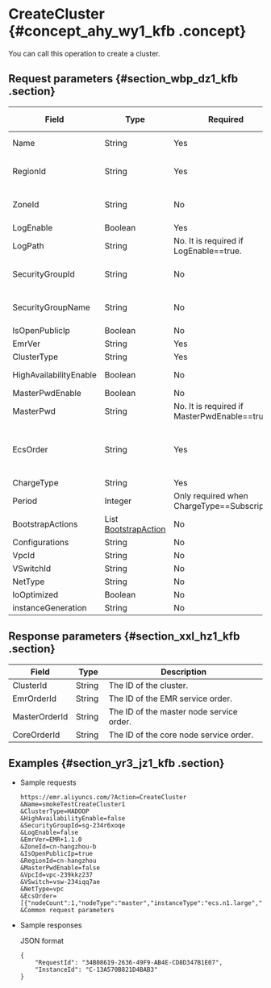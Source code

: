 # CreateCluster {#concept_ahy_wy1_kfb .concept}

You can call this operation to create a cluster.

## Request parameters {#section_wbp_dz1_kfb .section}

|Field|Type|Required|Default value|Description|
|-----|----|--------|-------------|-----------|
|Name|String|Yes|None|The name of the cluster. Length constraints: Minimum length of 1 character. Maximum length of 64 characters. Only Chinese characters, letters, numbers, hyphens \(-\), and underscores \(\_\) are allowed.|
|RegionId|String|Yes|None|Currently, the available regions are China East 1 \(Hangzhou\), China East 2 \(Shanghai\), China South 1 \(Shenzhen\), China North 2 \(Beijing\), China North 3 \(Zhangjiakou\), US West 1 \(Silicon Valley\), Asia Pacific SE 1 \(Singapore\), and Germany \(Frankfurt\).|
|ZoneId|String|No|None|The zone location ID of the supported available zone in the China East 1 \(Hangzhou\) region: cn-hangzhou-b. The zone location IDs of the supported available zones in the China East 2 \(Shanghai\) region: cn-beijing-a, cn-beijing-b, and cn-beijing-c.|
|LogEnable|Boolean|Yes|None|Specifies whether to enable or disable storing logs. Make sure you have activated [OSS](https://www.alibabacloud.com/product/oss) to use this function.|
|LogPath|String|No. It is required if LogEnable==true.|None|The location of the log that is stored in OSS. The format is: oss://bucketname/dir|
|SecurityGroupId|String|No|None|The ID of a security group. You can create a security group in the ECS console and use it. Note: If you are using an existing security group, the default security group policy is applied to this security group. Only port 22 is open at the inbound and all ports are open at the outbound.|
|SecurityGroupName|String|No|None|If the ID of the security group is not specified, this name is used to create a new security group. After the cluster has been created, you can see the ID of the created security group in the detailed information of the cluster. The default security group policy is applied to this security group. Only port 22 is open at the inbound and all ports are open at the outbound.|
|IsOpenPublicIp|Boolean|No|true|Specifies whether to set the public IP address. The default bandwidth is 8 MB.|
|EmrVer|String|Yes|None|The product version of E-MapReduce. For example, emr-2.4.1, emr-3.0.1.|
|ClusterType|String|Yes|None|The type of the cluster. Currently, only the Hadoop type is supported.|
|HighAvailabilityEnable|Boolean|No|false|Specifies whether to enable or disable high availability. If high availability is enabled, a minimum of two master nodes is required.|
|MasterPwdEnable|Boolean|No|None|Indicates whether to set the root passwords for master nodes.|
|MasterPwd|String|No. It is required if MasterPwdEnable==true.|None|The password must meet the following requirements. Length constraints: Minimum length of 8 characters. Maximum length of 30 characters. It must contain three types \(uppercase letters, lowercase letters, numbers, and special symbols\) of characters.|
|EcsOrder|String|Yes|None|The machine information of ESC instances contained by clusters. It is in JSON format. For example,”\[\{‘NodeCount’:1, ‘NodeType’:’MASTER’,’InstanceType’:’ecs.n1.large’,’DiskType’:’CLOUD\_EFFICIENCY’,’DiskCapacity’:80,’DiskCount’:1,’Index’:1\},\{‘NodeCount’:2, ‘NodeType’:’CORE’,’InstanceType’:’ecs.n1.large’,’DiskType’:’CLOUD\_EFFICIENCY’,’DiskCapacity’:40,’DiskCount’:4,’Index’:2\}\]“ [EcsOrder](EN-US_TP_18030.dita#concept_x1c_csb_kfb)|
|ChargeType|String|Yes|None|The billing method. PostPaid: Pay-As-You-Go. PrePaid: Subscription.|
|Period|Integer|Only required when ChargeType==Subscription|None|The length of the subscription. Unit: months. Valid values: 1, 2, 3, 4, 5, 6, 7, 8, 9, 12, 24, and 36.|
|BootstrapActions|List [BootstrapAction](EN-US_TP_18031.dita#concept_v4l_ksb_kfb)|No|None|The lists of bootstrap actions. The maximum number is 16. If the maximum is exceeded, only the first 16 lists are retained.|
|Configurations|String|No|None|Provides the path of an OSS file. See the user guide for the file content.|
|VpcId|String|No|None|VPC ID|
|VSwitchId|String|No|None|The ID of VSwitch|
|NetType|String|No|classic|Valid values: classic and vpc. Default value: classic.|
|IoOptimized|Boolean|No|true|Specifies whether to enable or disable I/O optimization. Default value: true.|
|instanceGeneration|String|No|None|The generation of the ECS instance. Set the value to ecs-1 or ecs-2.|

## Response parameters {#section_xxl_hz1_kfb .section}

|Field|Type|Description|
|-----|----|-----------|
|ClusterId|String|The ID of the cluster.|
|EmrOrderId|String |The ID of the EMR service order.|
|MasterOrderId|String |The ID of the master node service order.|
|CoreOrderId|String|The ID of the core node service order.|

## Examples {#section_yr3_jz1_kfb .section}

-   Sample requests

    ```
    https://emr.aliyuncs.com/?Action=CreateCluster
    &Name=smokeTestCreateCluster1
    &ClusterType=HADOOP
    &HighAvailabilityEnable=false
    &SecurityGroupId=sg-234r6xoqe
    &LogEnable=false
    &EmrVer=EMR+1.1.0
    &ZoneId=cn-hangzhou-b
    &IsOpenPublicIp=true
    &RegionId=cn-hangzhou
    &MasterPwdEnable=false
    &VpcId=vpc-239kkz237
    &VSwitch=vsw-234iqq7ae
    &NetType=vpc
    &EcsOrder=[{"nodeCount":1,"nodeType":"master","instanceType":"ecs.n1.large","diskType":"CLOUD_EFFICIENCY","diskCapacity":80}]
    &Common request parameters
    ```

-   Sample responses

    JSON format

    ```
    {
        "RequestId": "34B08619-2636-49F9-AB4E-CD8D347B1E07",
        "InstanceId": "C-13A570B821D4BAB3"
    }
    ```


